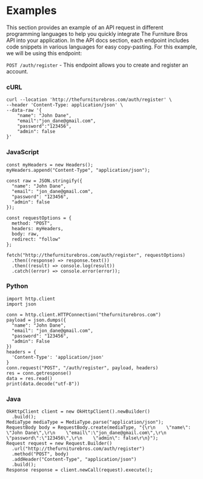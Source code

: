 # Examples

This section provides an example of an API request in different programming languages to help you quickly integrate The Furniture Bros API into your application. In the API docs section, each endpoint includes code snippets in various languages for easy copy-pasting. For this example, we will be using this endpoint:

`POST /auth/register` - This endpoint allows you to create and register an account.&#x20;

### cURL

```
curl --location 'http://thefurniturebros.com/auth/register' \
--header 'Content-Type: application/json' \
--data-raw '{
    "name": "John Dane",
    "email":"jon_dane@gmail.com",
    "password":"123456",
    "admin": false
}'
```

### JavaScript

```
const myHeaders = new Headers();
myHeaders.append("Content-Type", "application/json");

const raw = JSON.stringify({
  "name": "John Dane",
  "email": "jon_dane@gmail.com",
  "password": "123456",
  "admin": false
});

const requestOptions = {
  method: "POST",
  headers: myHeaders,
  body: raw,
  redirect: "follow"
};

fetch("http://thefurniturebros.com/auth/register", requestOptions)
  .then((response) => response.text())
  .then((result) => console.log(result))
  .catch((error) => console.error(error));
```

### Python

```
import http.client
import json

conn = http.client.HTTPConnection("thefurniturebros.com")
payload = json.dumps({
  "name": "John Dane",
  "email": "jon_dane@gmail.com",
  "password": "123456",
  "admin": False
})
headers = {
  'Content-Type': 'application/json'
}
conn.request("POST", "/auth/register", payload, headers)
res = conn.getresponse()
data = res.read()
print(data.decode("utf-8"))
```

### Java

```
OkHttpClient client = new OkHttpClient().newBuilder()
  .build();
MediaType mediaType = MediaType.parse("application/json");
RequestBody body = RequestBody.create(mediaType, "{\r\n    \"name\": \"John Dane\",\r\n    \"email\":\"jon_dane@gmail.com\",\r\n    \"password\":\"123456\",\r\n    \"admin\": false\r\n}");
Request request = new Request.Builder()
  .url("http://thefurniturebros.com/auth/register")
  .method("POST", body)
  .addHeader("Content-Type", "application/json")
  .build();
Response response = client.newCall(request).execute();
```
